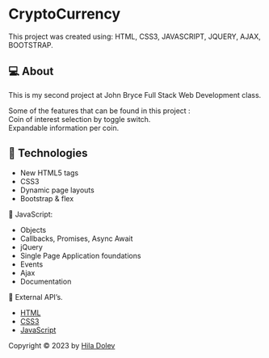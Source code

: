 # CryptoCurrency

This project was created using: HTML, CSS3, JAVASCRIPT, JQUERY, AJAX, BOOTSTRAP.

## 💻 About

This is my second project at John Bryce Full Stack Web Development class.

Some of the features that can be found in this project : </br>
Coin of interest selection by toggle switch. </br>
Expandable information per coin. </br>

## 🚀 Technologies

<ul>
    <li> New HTML5 tags</li>
    <li>CSS3</li>
    <li>Dynamic page layouts</li>
    <li>Bootstrap & flex</li>
</ul>

🔹 JavaScript:

<ul>
    <li> Objects</li>
    <li>Callbacks, Promises, Async Await</li>
    <li>jQuery</li>
    <li>Single Page Application foundations</li>
    <li>Events</li>
    <li>Ajax</li>
    <li>Documentation</li>
</ul>

🔹 External API’s.

- [HTML](https://html.com/)
- [CSS3](https://developer.mozilla.org/en-US/docs/Web/CSS/)
- [JavaScript](https://www.javascript.com/)

Copyright © 2023 by <a href="https://github.com/Hiladolev" target="_blank">Hila Dolev</a>

&#xa0;
